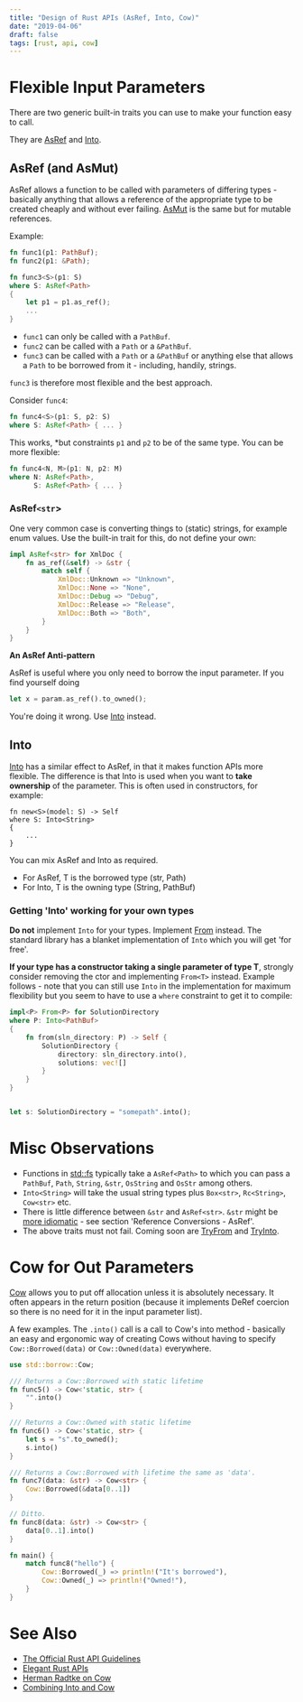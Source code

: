 ```yaml
---
title: "Design of Rust APIs (AsRef, Into, Cow)"
date: "2019-04-06"
draft: false
tags: [rust, api, cow]
---
```


# Flexible Input Parameters

There are two generic built-in traits you can use to make your function easy to call.

They are [AsRef](https://doc.rust-lang.org/std/convert/trait.AsRef.html)
and [Into](https://doc.rust-lang.org/std/convert/trait.Into.html).

## AsRef (and AsMut)

AsRef allows a function to be called with parameters of differing types - basically anything
that allows a reference of the appropriate type to be created cheaply and without ever
failing. [AsMut](https://doc.rust-lang.org/std/convert/trait.AsMut.html)
is the same but for mutable references.

Example:

```rs
fn func1(p1: PathBuf);
fn func2(p1: &Path);

fn func3<S>(p1: S)
where S: AsRef<Path>
{
    let p1 = p1.as_ref();
    ...
}
```

* `func1` can only be called with a `PathBuf`.
* `func2` can be called with a `Path` or a `&PathBuf`.
* `func3` can be called with a `Path` or a `&PathBuf` or anything else
  that allows a `Path` to be borrowed from it - including, handily, strings.

`func3` is therefore most flexible and the best approach.

Consider `func4`:

```rs
fn func4<S>(p1: S, p2: S)
where S: AsRef<Path> { ... }
```

This works, *but constraints `p1` and `p2` to be of the same type. You can be
more flexible:

```rs
fn func4<N, M>(p1: N, p2: M)
where N: AsRef<Path>,
      S: AsRef<Path> { ... }
```

### AsRef`<str`>

One very common case is converting things to (static) strings, for example
enum values. Use the built-in trait for this, do not define your own:

```rs
impl AsRef<str> for XmlDoc {
    fn as_ref(&self) -> &str {
        match self {
            XmlDoc::Unknown => "Unknown",
            XmlDoc::None => "None",
            XmlDoc::Debug => "Debug",
            XmlDoc::Release => "Release",
            XmlDoc::Both => "Both",
        }
    }
}
```

**An AsRef Anti-pattern**

AsRef is useful where you only need to borrow the input parameter. If you find yourself
doing

```rs
let x = param.as_ref().to_owned();
```

You're doing it wrong. Use [Into](https://doc.rust-lang.org/std/convert/trait.Into.html) instead.

## Into
[Into](https://doc.rust-lang.org/std/convert/trait.Into.html)
has a similar effect to AsRef, in that it makes function APIs more flexible. The difference
is that Into is used when you want to **take ownership** of the parameter. This is often used in
constructors, for example:

```
fn new<S>(model: S) -> Self
where S: Into<String>
{
    ...
}
```

You can mix AsRef and Into as required.

* For AsRef<T>, T is the borrowed type (str, Path)
* For Into<T>, T is the owning type (String, PathBuf)

### Getting 'Into' working for your own types
**Do not** implement `Into` for your types. Implement
[From](https://doc.rust-lang.org/std/convert/trait.From.html)
instead. The standard library has a blanket implementation of `Into` which you will get 'for free'.

**If your type has a constructor taking a single parameter of type T**, strongly consider
removing the ctor and implementing `From<T>` instead. Example follows - note that you can still use
`Into` in the implementation for maximum flexibility but you seem to have to use a `where` constraint
to get it to compile:

```rs
impl<P> From<P> for SolutionDirectory
where P: Into<PathBuf>
{
    fn from(sln_directory: P) -> Self {
        SolutionDirectory {
            directory: sln_directory.into(),
            solutions: vec![]
        }
    }
}


let s: SolutionDirectory = "somepath".into();
```


# Misc Observations

* Functions in [std::fs](https://doc.rust-lang.org/1.29.1/std/fs/struct.File.html)
  typically take a `AsRef<Path>` to which you can pass a `PathBuf`,
  `Path`, `String`, `&str`, `OsString` and `OsStr` among others.
* `Into<String>` will take the usual string types plus `Box<str>`, `Rc<String>`,
  `Cow<str>` etc.
* There is little difference between `&str` and `AsRef<str>`. `&str` might be
  [more idiomatic](https://stevedonovan.github.io/rustifications/2018/09/08/common-rust-traits.html) -
  see section 'Reference Conversions - AsRef'.
* The above traits must not fail. Coming soon are
  [TryFrom](https://doc.rust-lang.org/std/convert/trait.TryFrom.html)
  and
  [TryInto](https://doc.rust-lang.org/std/convert/trait.TryInto.html).



# Cow for Out Parameters

[Cow](https://doc.rust-lang.org/std/borrow/enum.Cow.html)
allows you to put off allocation unless it is absolutely necessary.
It often appears in the return position (because it implements DeRef coercion
so there is no need for it in the input parameter list).

A few examples. The `.into()` call is a call to Cow's into method -
basically an easy and ergonomic way of creating Cows without having to
specify `Cow::Borrowed(data)` or `Cow::Owned(data)` everywhere.


```rs
use std::borrow::Cow;

/// Returns a Cow::Borrowed with static lifetime
fn func5() -> Cow<'static, str> {
    "".into()
}

/// Returns a Cow::Owned with static lifetime
fn func6() -> Cow<'static, str> {
    let s = "s".to_owned();
    s.into()
}

/// Returns a Cow::Borrowed with lifetime the same as 'data'.
fn func7(data: &str) -> Cow<str> {
    Cow::Borrowed(&data[0..1])
}

// Ditto.
fn func8(data: &str) -> Cow<str> {
    data[0..1].into()
}

fn main() {
    match func8("hello") {
        Cow::Borrowed(_) => println!("It's borrowed"),
        Cow::Owned(_) => println!("Owned!"),
    }
}
```

# See Also

* [The Official Rust API Guidelines](https://rust-lang-nursery.github.io/api-guidelines/about.html)
* [Elegant Rust APIs](https://deterministic.space/elegant-apis-in-rust.html)
* [Herman Radtke on Cow](https://hermanradtke.com/2015/05/29/creating-a-rust-function-that-returns-string-or-str.html)
* [Combining Into and Cow](https://jwilm.io/blog/from-str-to-cow/)


